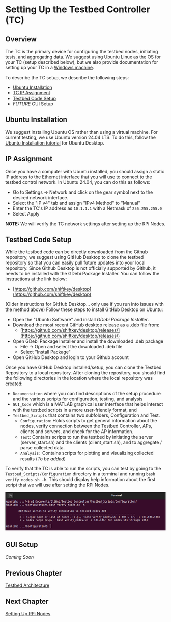 # Setting Up the Testbed Controller (TC)
## Overview
The TC is the primary device for configuring the testbed nodes, initiating tests, and aggregating data. We suggest using Ubuntu Linux as the OS for your TC (setup described below), but we also provide documentation for setting up your TC in a [Windows machine](https://github.com/UCaNLabUMB/Testbed_Controller/blob/main/Documentation/Setup_TC_Windows.md).

To describe the TC setup, we describe the following steps:
* [Ubuntu Installation](https://github.com/UCaNLabUMB/Testbed_Controller/blob/main/Documentation/Setup_TC.md#ubuntu-installation)
* [TC IP Assignment](https://github.com/UCaNLabUMB/Testbed_Controller/blob/main/Documentation/Setup_TC.md#ip-assignment)
* [Testbed Code Setup](https://github.com/UCaNLabUMB/Testbed_Controller/blob/main/Documentation/Setup_TC.md#testbed-code-setup)
* _FUTURE_ GUI Setup


## Ubuntu Installation
We suggest installing Ubuntu OS rather than using a virtual machine. For current testing, we use Ubuntu version 24.04 LTS. To do this, follow the [Ubuntu Installation tutorial](https://ubuntu.com/tutorials/install-ubuntu-desktop#1-overview) for Ubuntu Desktop.


## IP Assignment
Once you have a computer with Ubuntu installed, you should assign a static IP address to the Ethernet interface that you will use to connect to the testbed control network. In Ubuntu 24.04, you can do this as follows:
* Go to Settings -> Network and click on the gear symbol next to the desired network interface.
* Select the "IP v4" tab and assign "IPv4 Method" to "Manual"
* Enter the TC's IP address as `10.1.1.1` with a Netmask of `255.255.255.0`
* Select Apply

**NOTE:** We will verify the TC network settings after setting up the RPi Nodes.


## Testbed Code Setup
While the testbed code can be directly downloaded from the Github repository, we suggest using GitHub Desktop to clone the testbed repository so that you can easily pull future updates into your local repository. Since Github Desktop is not officially supported by Github, it needs to be installed with the GDebi Package Installer. You can follow the instructions at the link below:
* [https://github.com/shiftkey/desktop](https://github.com/shiftkey/desktop)


(Older Instructions for GitHub Desktop... only use if you run into issues with the method above)
Follow these steps to install GitHub Desktop on Ubuntu:
* Open the "Ubuntu Software" and install _GDebi Package Installer_.
* Download the most recent GitHub desktop release as a .deb file from:
  - [https://github.com/shiftkey/desktop/releases/](https://github.com/shiftkey/desktop/releases/)
* Open GDebi Package Installer and install the downloaded .deb package
  - File -> Open and select the downloaded .deb file
  - Select "Install Package"
* Open GitHub Desktop and login to your Github account

Once you have GitHub Desktop installed/setup, you can clone the Testbed Repository to a local repository. After cloning the repository, you should find the following directories in the location where the local repository was created:
* `Documentation` where you can find descriptions of the setup procedure and the various scripts for configuration, testing, and analysis
* `GUI_Code` which is a MATLAB graphical user interface that helps interact with the testbed scripts in a more user-friendly format, and 
* `Testbed_Scripts` that contains two subfolders, Configuration and Test.
  - `Configuration`: Holds scripts to get general information about the nodes, verify connection between the Testbed Controller, APs, clients and servers, and check for the AP information.
  - `Test`: Contains scripts to run the testbed by initiating the server (server_start.sh) and the clients (client_start.sh), and to aggregate / parse collected data.
  - `Analysis:` Contains scripts for plotting and visualizing collected results (_To be added_)

To verify that the TC is able to run the scripts, you can test by going to the `Testbed_Scripts/Configuration` directory in a terminal and running `bash verify_nodes.sh -h`. This should display help information about the first script that we will use after setting the RPi Nodes.

![GitHub Logo](Images/verify_nodes_help.png)


## GUI Setup
_Coming Soon_


## Previous Chapter
[Testbed Architecture](https://github.com/UCaNLabUMB/Testbed_Controller/blob/main/Documentation/TB_Architecture.md)

## Next Chapter
[Setting Up RPi Nodes](https://github.com/UCaNLabUMB/Testbed_Controller/blob/main/Documentation/Setup_RPi_Node.md)
